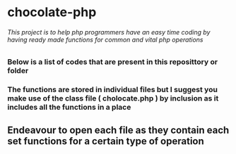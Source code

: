 # chocolate-php

###### This project is to help php programmers have an easy time coding by having ready made functions for common and vital php operations

### Below is a list of codes that are present in this reposittory or folder

### The functions are stored in individual files but I suggest you make use of the class file ( **cholocate.php** ) by inclusion  as it includes all the functions in a place

## Endeavour to open each file as they contain each set functions for a certain type of operation
